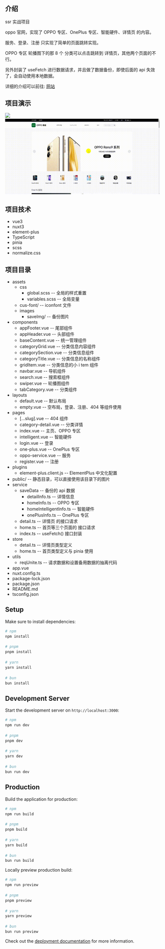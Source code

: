 ## 介绍

ssr 实战项目

oppo 官网，实现了 OPPO 专区、OnePlus 专区、智能硬件、详情页 的内容。

服务、登录、注册 只实现了简单的页面跳转实现。

OPPO 专区 轮播图下的那 8 个 分类可以点击跳转到 详情页，其他两个页面的不行。

另外封装了 useFetch 进行数据请求，并且做了数据备份，即使后面的 api 失效了，会自动使用本地数据。

详细的介绍可以前往: [网站](https://ran-up.github.io/2025/02/13/SSR/nuxt/nuxt%E7%AE%80%E6%98%93%E5%AE%9E%E6%88%98oppo%E5%AE%98%E7%BD%91/)

## 项目演示

<img src="./assets/images/演示.gif" />
<img src="/images/演示.gif" />

## 项目技术

- vue3
- nuxt3
- element-plus
- TypeScript
- pinia
- scss
- normalize.css

## 项目目录

- assets
  - css
    - global.scss -- 全局的样式重置
    - variables.scss -- 全局变量
  - cus-font/ -- iconfont 文件
  - images
    - saveImg/ -- 备份图片
- components
  - appFooter.vue -- 尾部组件
  - appHeader.vue -- 头部组件
  - baseContent.vue -- 统一管理组件
  - categoryGrid.vue -- 分类信息内容组件
  - categorySection.vue -- 分类信息组件
  - categoryTitle.vue -- 分类信息的名称组件
  - gridItem.vue -- 分类信息的小 i tem 组件
  - navbar.vue -- 导航组件
  - search.vue -- 搜索框组件
  - swiper.vue -- 轮播图组件
  - tabCategory.vue -- 分类组件
- layouts
  - default.vue -- 默认布局
  - empty.vue -- 空布局，登录、注册、404 等组件使用
- pages
  - [...slug].vue -- 404 组件
  - category-detail.vue -- 分类详情
  - index.vue -- 主页、OPPO 专区
  - intelligent.vue -- 智能硬件
  - login.vue -- 登录
  - one-plus.vue -- OnePlus 专区
  - oppo-service.vue -- 服务
  - register.vue -- 注册
- plugins
  - element-plus.client.js -- ElementPlus 中文化配置
- public/ -- 静态目录，可以直接使用该目录下的图片
- service
  - saveData -- 备份的 api 数据
    - detailInfo.ts -- 详情信息
    - homeInfo.ts -- OPPO 专区
    - homeIntelligentInfo.ts -- 智能硬件
    - onePlusInfo.ts -- OnePlus 专区
  - detail.ts -- 详情页 的接口请求
  - home.ts -- 首页等三个页面的 接口请求
  - index.ts -- useFetch() 接口封装
- store
  - detail.ts -- 详情页类型定义
  - home.ts -- 首页类型定义与 pinia 使用
- utils
  - reqUnite.ts -- 请求数据和设置备用数据的抽离代码
- app.vue
- nuxt.config.ts
- package-lock.json
- package.json
- README.md
- tsconfig.json

## Setup

Make sure to install dependencies:

```bash
# npm
npm install

# pnpm
pnpm install

# yarn
yarn install

# bun
bun install
```

## Development Server

Start the development server on `http://localhost:3000`:

```bash
# npm
npm run dev

# pnpm
pnpm dev

# yarn
yarn dev

# bun
bun run dev
```

## Production

Build the application for production:

```bash
# npm
npm run build

# pnpm
pnpm build

# yarn
yarn build

# bun
bun run build
```

Locally preview production build:

```bash
# npm
npm run preview

# pnpm
pnpm preview

# yarn
yarn preview

# bun
bun run preview
```

Check out the [deployment documentation](https://nuxt.com/docs/getting-started/deployment) for more information.
